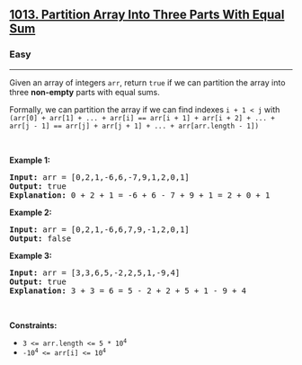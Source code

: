 <h2><a href="https://leetcode.com/problems/partition-array-into-three-parts-with-equal-sum/">1013. Partition Array Into Three Parts With Equal Sum</a></h2><h3>Easy</h3><hr><div><p>Given an array of integers <code>arr</code>, return <code>true</code> if we can partition the array into three <strong>non-empty</strong> parts with equal sums.</p>

<p>Formally, we can partition the array if we can find indexes <code>i + 1 &lt; j</code> with <code>(arr[0] + arr[1] + ... + arr[i] == arr[i + 1] + arr[i + 2] + ... + arr[j - 1] == arr[j] + arr[j + 1] + ... + arr[arr.length - 1])</code></p>

<p>&nbsp;</p>
<p><strong class="example">Example 1:</strong></p>

<pre style="position: relative;"><strong>Input:</strong> arr = [0,2,1,-6,6,-7,9,1,2,0,1]
<strong>Output:</strong> true
<strong>Explanation: </strong>0 + 2 + 1 = -6 + 6 - 7 + 9 + 1 = 2 + 0 + 1
<div class="open_grepper_editor" title="Edit &amp; Save To Grepper"></div></pre>

<p><strong class="example">Example 2:</strong></p>

<pre style="position: relative;"><strong>Input:</strong> arr = [0,2,1,-6,6,7,9,-1,2,0,1]
<strong>Output:</strong> false
<div class="open_grepper_editor" title="Edit &amp; Save To Grepper"></div></pre>

<p><strong class="example">Example 3:</strong></p>

<pre style="position: relative;"><strong>Input:</strong> arr = [3,3,6,5,-2,2,5,1,-9,4]
<strong>Output:</strong> true
<strong>Explanation: </strong>3 + 3 = 6 = 5 - 2 + 2 + 5 + 1 - 9 + 4
<div class="open_grepper_editor" title="Edit &amp; Save To Grepper"></div></pre>

<p>&nbsp;</p>
<p><strong>Constraints:</strong></p>

<ul>
	<li><code>3 &lt;= arr.length &lt;= 5 * 10<sup>4</sup></code></li>
	<li><code>-10<sup>4</sup> &lt;= arr[i] &lt;= 10<sup>4</sup></code></li>
</ul>
</div>